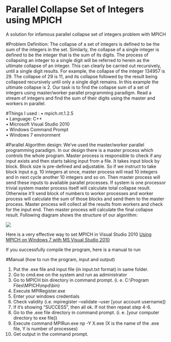 # Parallel Collapse Set of Integers using MPICH
A solution for infamous parallel collapse set of integers problem with MPICH

#Problem Definition:
The collapse of a set of integers is defined to be the sum of the integers in the set. Similarly, the collapse of a single integer is defined to be the integer that is the sum of its digits.
The process of collapsing an integer to a single digit will be referred to herein as the ultimate collapse of an integer. This can clearly be carried out recursively, until a single digit results. For example, the collapse of the integer 134957 is 29. The collapse of 29 is 11, and its collapse followed by the result being collapsed recursively until only a single digit remains. In this example the ultimate collapse is 2.
Our task is to find the collapse sum of a set of integers using master/worker parallel programming paradigm. Read a stream of integers and find the sum of their digits using the master and workers in parallel.

#Things I used :
•	mpich.nt.1.2.5<br/>
•	Language: C++<br/>
•	Microsoft Visual Studio 2010<br/>
•	Windows Command Prompt<br/>
•	Windows 7 environment<br/>

#Parallel Algorithm design:
We’ve used the master/worker parallel programming paradigm. In our design there is a master process which controls the whole program. Master process is responsible to check if any input exists and then starts taking input from a file. It takes input block by block. Block size is pre-defined and adjustable. So if we instruct to take block input e.g. 10 integers at once, master process will read 10 integers and in next cycle another 10 integers and so on. Then master process will send these inputs to available parallel processes. If system is one processor trivial system master process itself will calculate total collapse result. Otherwise it’ll send block of numbers to worker processes and worker process will calculate the sum of those blocks and send them to the master process. Master process will collect all the results from workers and check for the input end. Then master process will calculate the final collapse result. Following diagram shows the structure of our algorithm:


![](https://lh5.googleusercontent.com/kq-5Zk0DxyQv7Wa1B0OaYpRkM5-YP8CioekS6gz_Xi0YaBD4Zh0LX3TJaaCZgBp52L62uy8weeI=w1342-h561)

Here is a very effective way to set MPICH in Visual Studio 2010
<a href="http://nick-goodman.blogspot.com/2012/02/using-mpich-from-ms-visual-studio-2010.html" target="_blank">Using MPICH on Windows 7 with MS Visual Studio 2010</a>

If you successfully compile the program, here is a manual to run

#Manual (how to run the program, input and output)
1.	Put the .exe file and input file (in input.txt format) in same folder.<br/>
2.	Go to cmd.exe on the system and run as administrator<br/>
3.	Go to MPICH bin directory in command prompt. (i. e. C:\Program Files\MPICH\mpd\bin)<br/>
4.	Execute MPIRegister.exe<br/>
5.	Enter your windows credentials<br/>
6.	Check validity (i.e. mpiregister –validate –user [your account username])<br/>
7.	If it’s showing “SUCCESS”, then all ok. If not then repeat step 4-6.<br/>
8.	Go to the .exe file directory in command prompt. (i. e. [your computer directory to exe file])<br/>
9.	Execute command MPIRun.exe np -Y X.exe (X is the name of the .exe file, Y is number of processes)<br/>
10.	Get output in the command prompt.<br/>






